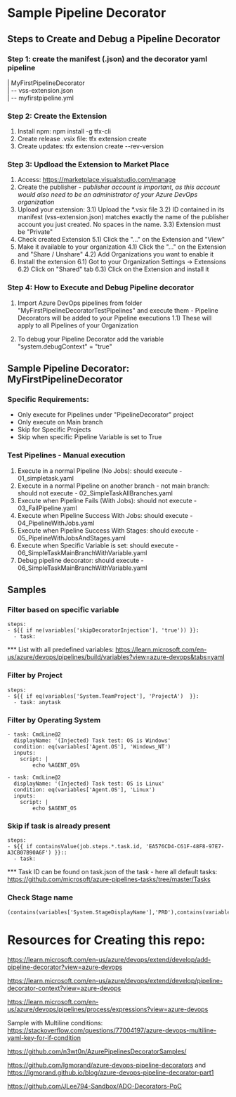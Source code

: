 # Sample Pipeline Decorator

## Steps to Create and Debug a Pipeline Decorator

### Step 1: create the manifest (.json) and the decorator yaml pipeline

| MyFirstPipelineDecorator  
| -- vss-extension.json  
| -- myfirstpipeline.yml  

### Step 2: Create the Extension
1) Install npm: npm install -g tfx-cli
2) Create release .vsix file: tfx extension create
3) Create updates: tfx extension create --rev-version

### Step 3: Updload the Extension to Market Place
1) Access: https://marketplace.visualstudio.com/manage
2) Create the publisher - *publisher account is important, as this account would also need to be an administrator of your Azure DevOps organization*
3) Upload your extension:
    3.1) Upload the *.vsix file
    3.2) ID contained in its manifest (vss-extension.json) matches exactly the name of the publisher account you just created. No spaces in the name.
    3.3) Extension must be "Private"
4) Check created Extension
    5.1) Click the "..." on the Extension and "View"
5) Make it available to your organization
    4.1) Click the "..." on the Extension and "Share / Unshare"
    4.2) Add Organizations you want to enable it
6) Install the extension
    6.1) Got to your Organization Settings -> Extensions
    6.2) Click on "Shared" tab
    6.3) Click on the Extension and install it

### Step 4: How to Execute and Debug Pipeline decorator
1) Import Azure DevOps pipelines from folder "MyFirstPipelineDecoratorTestPipelines" and execute them - Pipeline Decorators will be added to your Pipeline executions
    1.1) These will apply to all Pipelines of your Organization

2) To debug your Pipeline Decorator add the variable "system.debugContext" = "true"

## Sample Pipeline Decorator: MyFirstPipelineDecorator
### Specific Requirements:
- Only execute for Pipelines under "PipelineDecorator" project
- Only execute on Main branch
- Skip for Specific Projects
- Skip when specific Pipeline Variable is set to True

### Test Pipelines - Manual execution
1) Execute in a normal Pipeline (No Jobs): should execute - 01_simpletask.yaml
2) Execute in a normal Pipeline on another branch - not main branch: should not execute - 02_SimpleTaskAllBranches.yaml
3) Execute when Pipeline Fails (With Jobs): should not execute - 03_FailPipeline.yaml
4) Execute when Pipeline Success With Jobs: should execute - 04_PipelineWithJobs.yaml
5) Execute when Pipeline Success With Stages: should execute - 05_PipelineWithJobsAndStages.yaml
6) Execute when Specific Variable is set: should execute - 06_SimpleTaskMainBranchWithVariable.yaml
7) Debug pipeline decorator: should execute - 06_SimpleTaskMainBranchWithVariable.yaml

## Samples

### Filter based on specific variable
```
steps:
- ${{ if ne(variables['skipDecoratorInjection'], 'true')) }}:
  - task: 
```
*** List with all predefined variables: https://learn.microsoft.com/en-us/azure/devops/pipelines/build/variables?view=azure-devops&tabs=yaml

### Filter by Project
```
steps:
- ${{ if eq(variables['System.TeamProject'], 'ProjectA')  }}:
  - task: anytask
```
### Filter by Operating System
```
- task: CmdLine@2
  displayName: '(Injected) Task test: OS is Windows'
  condition: eq(variables['Agent.OS'], 'Windows_NT')
  inputs:
    script: |
        echo %AGENT_OS% 

- task: CmdLine@2
  displayName: '(Injected) Task test: OS is Linux'
  condition: eq(variables['Agent.OS'], 'Linux')
  inputs:
    script: |
        echo $AGENT_OS 

```
### Skip if task is already present
```
steps:
- ${{ if containsValue(job.steps.*.task.id, 'EA576CD4-C61F-48F8-97E7-A3CB07B90A6F') }}::
  - task: 
```
*** Task ID can be found on task.json of the task - here all default tasks: https://github.com/microsoft/azure-pipelines-tasks/tree/master/Tasks

### Check Stage name
```
(contains(variables['System.StageDisplayName'],'PRD'),contains(variables['System.StageDisplayName'],'Prod'))
```

# Resources for Creating this repo:
https://learn.microsoft.com/en-us/azure/devops/extend/develop/add-pipeline-decorator?view=azure-devops

https://learn.microsoft.com/en-us/azure/devops/extend/develop/pipeline-decorator-context?view=azure-devops

https://learn.microsoft.com/en-us/azure/devops/pipelines/process/expressions?view=azure-devops

Sample with Multiline conditions: https://stackoverflow.com/questions/77004197/azure-devops-multiline-yaml-key-for-if-condition

https://github.com/n3wt0n/AzurePipelinesDecoratorSamples/

https://github.com/lgmorand/azure-devops-pipeline-decorators and https://lgmorand.github.io/blog/azure-devops-pipeline-decorator-part1 

https://github.com/JLee794-Sandbox/ADO-Decorators-PoC

